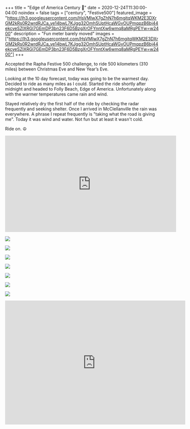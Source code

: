 +++
title =  "Edge of America Century 💯"
date = 2020-12-24T11:30:00-04:00
noindex = false
tags = ["century", "Festive500"]
featured_image = "https://lh3.googleusercontent.com/HsVMIwX7gZhN7h6mgitqWKM2E3DXrGM2kRs0R2wrdRJCa_ye14bwL7KJgg32OmhSUptHcaWGvOUPmqpzB6bj44ekcveSZlXRGl7GEmDP3bn23F6D5BzgXrOFYnntXw6wmq8aMRgPEYw=w2400"
description = "Fun meter barely moved"
images = ["https://lh3.googleusercontent.com/HsVMIwX7gZhN7h6mgitqWKM2E3DXrGM2kRs0R2wrdRJCa_ye14bwL7KJgg32OmhSUptHcaWGvOUPmqpzB6bj44ekcveSZlXRGl7GEmDP3bn23F6D5BzgXrOFYnntXw6wmq8aMRgPEYw=w2400"]
+++

Accepted the Rapha Festive 500 challenge, to ride 500 kilometers (310 miles) between Christmas Eve and New Year’s Eve.

Looking at the 10 day forecast, today was going to be the warmest day. Decided to ride as many miles as I could. Started the ride shortly after midnight and headed to Folly Beach, Edge of America. Unfortunately along with the warmer temperatures came rain and wind.

Stayed relatively dry the first half of the ride by checking the radar frequently and seeking shelter. Once I arrived in McClellanville the rain was everywhere. A phrase I repeat frequently is "taking what the road is giving me". Today it was wind and water. Not fun but at least it wasn't cold.

Ride on. ☮

<iframe width="560" height="315" src="https://www.youtube.com/embed/DFUpLGSFqdg" frameborder="0" allow="accelerometer; autoplay; clipboard-write; encrypted-media; gyroscope; picture-in-picture" allowfullscreen></iframe>

<a href='https://lh3.googleusercontent.com/5wqdacXTU4jxd5h90vX7j5SjFkwzriI4rMrG0BdnPXvu5PtxNTvS88WMuF0F_IPZen2nMDlpFL_K2osniNUQ3G2RAWLLwYUZtQP-YYmQktINCs0uZMUxGJhSLmckAvrvxvw9CTToPbE=w2400'><img src='https://lh3.googleusercontent.com/5wqdacXTU4jxd5h90vX7j5SjFkwzriI4rMrG0BdnPXvu5PtxNTvS88WMuF0F_IPZen2nMDlpFL_K2osniNUQ3G2RAWLLwYUZtQP-YYmQktINCs0uZMUxGJhSLmckAvrvxvw9CTToPbE=w2400'></a>

<a href='https://lh3.googleusercontent.com/jUHKozhdR_2Pj6Rwi2HINwHQ47135of2TSONAuawwOCAa7rSFOoSUr3xeneW5Cyb_Q5aBo13_vUGaFYTfMVi_OU7e7B5ff-XGlhuMUkGl_M7DOkpQoq4bz-yp1HJEYaJa60_mH-9dCk=w2400'><img src='https://lh3.googleusercontent.com/jUHKozhdR_2Pj6Rwi2HINwHQ47135of2TSONAuawwOCAa7rSFOoSUr3xeneW5Cyb_Q5aBo13_vUGaFYTfMVi_OU7e7B5ff-XGlhuMUkGl_M7DOkpQoq4bz-yp1HJEYaJa60_mH-9dCk=w2400'></a>

<a href='https://lh3.googleusercontent.com/zYzd5BbwWpEKZfF7kSnNDufWD7d_xKzASp_eSpTZMg3v8MFu-muMBDA_tZ1eV_qGDN5oX0J55slc9yoy0Rga7TTSRHdT3GU0CkVGwwgVN28u0xS4Z_oJocCjsjSNOCR6pvPGfZ8cGmY=w2400'><img src='https://lh3.googleusercontent.com/zYzd5BbwWpEKZfF7kSnNDufWD7d_xKzASp_eSpTZMg3v8MFu-muMBDA_tZ1eV_qGDN5oX0J55slc9yoy0Rga7TTSRHdT3GU0CkVGwwgVN28u0xS4Z_oJocCjsjSNOCR6pvPGfZ8cGmY=w2400'></a>

<a href='https://lh3.googleusercontent.com/AgAWgYusLFJEaccannjFsAIdY8AZ8xU4FuycdUPUSRgsbugCBLoDkzcyO0bnEEaa2LhXivJP5RYu7HyvcYq45Qc4N464GbiWuKn3HtPGB4EJZPuzl1OodKslncyI0O9XSuxwORhmHis=w2400'><img src='https://lh3.googleusercontent.com/AgAWgYusLFJEaccannjFsAIdY8AZ8xU4FuycdUPUSRgsbugCBLoDkzcyO0bnEEaa2LhXivJP5RYu7HyvcYq45Qc4N464GbiWuKn3HtPGB4EJZPuzl1OodKslncyI0O9XSuxwORhmHis=w2400'></a>

<a href='https://lh3.googleusercontent.com/gP6lEEMn9hA1S_pOAGNPkvu9q5tA4q_CXgBdz07zzuJMAdWivN_h9TUS9pS8WPP-SZOaV1ldn7VHk4MyzSuM1vBTZlvbz-SjOauocfQgjLhv38gQDsZQKp4uzU0M7haJQqiSFhSjaYY=w2400'><img src='https://lh3.googleusercontent.com/gP6lEEMn9hA1S_pOAGNPkvu9q5tA4q_CXgBdz07zzuJMAdWivN_h9TUS9pS8WPP-SZOaV1ldn7VHk4MyzSuM1vBTZlvbz-SjOauocfQgjLhv38gQDsZQKp4uzU0M7haJQqiSFhSjaYY=w2400'></a>

<a href='https://lh3.googleusercontent.com/gtsiP1S0wP4B-2Sg6Rv-LIc580_fg7VoAAIuAqF51VrubW_C-_c8KDfQbOhHrN7c6pZQYDo21kg8OScVXBdbWyIrSvVnKUQVTbP3gZTKqKblksDfUWBg8PHr71eI0Xtk5eOJxt6TCNw=w2400'><img src='https://lh3.googleusercontent.com/gtsiP1S0wP4B-2Sg6Rv-LIc580_fg7VoAAIuAqF51VrubW_C-_c8KDfQbOhHrN7c6pZQYDo21kg8OScVXBdbWyIrSvVnKUQVTbP3gZTKqKblksDfUWBg8PHr71eI0Xtk5eOJxt6TCNw=w2400'></a>

<a href='https://lh3.googleusercontent.com/6CVeoRhg5O44Gdth2Y2BTezsHkHnHDfEOx1U_tM_YhLPbH5aqVzN_XB9l26A-QYVv4jzUFic-Qtu-9Qn1t4X4j_1Jv7DA5UyixsLwWZ7k9nvuZHh2tAiA3L8zETYVkB_DCwQhdLGPPw=w2400'><img src='https://lh3.googleusercontent.com/6CVeoRhg5O44Gdth2Y2BTezsHkHnHDfEOx1U_tM_YhLPbH5aqVzN_XB9l26A-QYVv4jzUFic-Qtu-9Qn1t4X4j_1Jv7DA5UyixsLwWZ7k9nvuZHh2tAiA3L8zETYVkB_DCwQhdLGPPw=w2400'></a>

<iframe height='405' width='590' frameborder='0' allowtransparency='true' scrolling='no' src='https://www.strava.com/activities/4513093285/embed/05f6de1b5b5b2cb62c9d4c17703535cf80cd61cb'></iframe>
